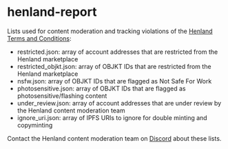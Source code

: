 # henland-report
Lists used for content moderation and tracking violations of the [Henland Terms and Conditions](https://github.com/henland-community/henland-docs/wiki/Core-Values-Code-of-Conduct-Terms-and-Conditions#3-terms-and-conditions---account-restrictions):
- restricted.json: array of account addresses that are restricted from the Henland marketplace
- restricted_objkt.json: array of OBJKT IDs that are restricted from the Henland marketplace
- nsfw.json: array of OBJKT IDs that are flagged as Not Safe For Work
- photosensitive.json: array of OBJKT IDs that are flagged as photosensitive/flashing content
- under_review.json: array of account addresses that are under review by the Henland content moderation team
- ignore_uri.json: array of IPFS URIs to ignore for double minting and copyminting

Contact the Henland content moderation team on [Discord](https://discord.gg/xx) about these lists.
